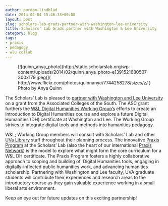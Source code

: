 ```yaml
---
author: purdom-lindblad
date: 2014-02-04 15:46:33+00:00
layout: post
slug: scholars-lab-grads-partner-with-washington-lee-university
title: Scholars' Lab Grads partner with Washington & Lee University
category: blog
tags:
- praxis
- pedagogy
- wlu collab
---
```


<figure>
  [![quinn_anya_photo](http://static.scholarslab.org/wp-content/uploads/2014/02/quinn_anya_photo-e1391521680507-300x179.jpeg)]( http://www.flickr.com/photos/quinnanya/7744258278/sizes/z/ )
  <figcaption>
 Photo by Anya Quinn
</figcaption>

</figure>

The Scholars’ Lab is pleased to [partner with Washington and Lee University](http://news.blogs.wlu.edu/2014/01/30/wl-announces-digital-humanities-partnership-with-uva/ ) on a grant from the Associated Colleges of the South. The ASC grant furthers the [W&L Digital Humanities Working Group’s](http://digitalhumanities.wlu.edu ) efforts to create an Introduction to Digital Humanities course and explore a future Digital Humanities (DH) certificate at Washington and Lee. The Working Group strives to integrate digital tools and methods into humanities pedagogy.

W&L; Working Group members will consult with Scholars' Lab and other [UVa Library](http://library.virginia.edu) staff throughout their planning process. The innovative [Praxis Program](http://praxis.scholarslab.org ) at the Scholars’ Lab (also the heart of our international [Praxis Network](http://praxis-network.org/)) is the model to explore what might form the core curriculum for a W&L DH certificate. The Praxis Program fosters a highly collaborative approach to scoping and building of  Digital Humanities tools, engaging in digitally-inflected public humanities work, and advancing humanities scholarship. Partnering with Washington and Lee faculty, UVA graduate students will contribute their experiences and research areas to the introductory course as they gain valuable experience working in a small liberal arts environment.

Keep an eye out for future updates on this exciting partnership!
